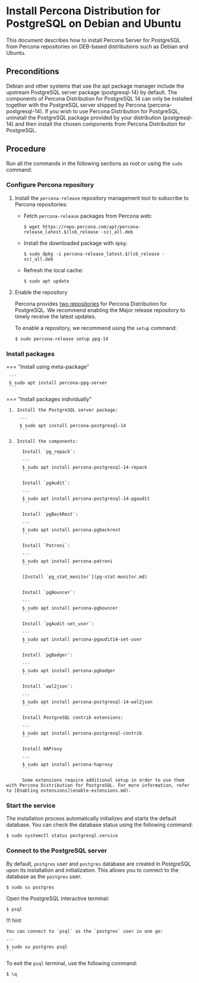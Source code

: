 # Install Percona Distribution for PostgreSQL on Debian and Ubuntu

This document describes how to install Percona Server for PostgreSQL from Percona repositories on DEB-based distributions such as Debian and Ubuntu.

## Preconditions

Debian and other systems that use the apt package manager include the upstream PostgreSQL server package (postgresql-14) by default. The components of Percona Distribution for PostgreSQL 14 can only be installed together with the PostgreSQL server shipped by Percona (percona-postgresql-14). If you wish to use Percona Distribution for PostgreSQL, uninstall the PostgreSQL package provided by your distribution (postgresql-14) and then install the chosen components from Percona Distribution for PostgreSQL.

## Procedure

Run all the commands in the following sections as root or using the `sudo` command:

### Configure Percona repository

1. Install the `percona-release` repository management tool to subscribe to Percona repositories:
 
     * Fetch `percona-release` packages from Percona web:

        ```
        $ wget https://repo.percona.com/apt/percona-release_latest.$(lsb_release -sc)_all.deb
        ```

     * Install the downloaded package with `dpkg`:

        ```
        $ sudo dpkg -i percona-release_latest.$(lsb_release -sc)_all.deb
        ```

     * Refresh the local cache:

        ```
        $ sudo apt update
        ```

2. Enable the repository

   Percona provides [two repositories](repo-overview.md) for Percona Distribution for PostgreSQL. We recommend enabling the Major release repository to timely receive the latest updates. 

   To enable a repository, we recommend using the `setup` command: 

   ```
   $ sudo percona-release setup ppg-14
   ```

### Install packages

=== "Install using meta-package"
     
     ```
     $ sudo apt install percona-ppg-server
     ```

=== "Install packages individually"

     1. Install the PostgreSQL server package:

         ```
         $ sudo apt install percona-postgresql-14
         ```

     2. Install the components:

          Install `pg_repack`:

          ```
          $ sudo apt install percona-postgresql-14-repack
          ```

          Install `pgAudit`:

          ```
          $ sudo apt install percona-postgresql-14-pgaudit
          ```

          Install `pgBackRest`:

          ```
          $ sudo apt install percona-pgbackrest
          ```

          Install `Patroni`:

          ```
          $ sudo apt install percona-patroni
          ```

          [Install `pg_stat_monitor`](pg-stat-monitor.md)


          Install `pgBouncer`:

          ```
          $ sudo apt install percona-pgbouncer
          ```

          Install `pgAudit-set_user`:

          ```
          $ sudo apt install percona-pgaudit14-set-user
          ```

          Install `pgBadger`:

          ```
          $ sudo apt install percona-pgbadger
          ```

          Install `wal2json`:

          ```
          $ sudo apt install percona-postgresql-14-wal2json
          ```

          Install PostgreSQL contrib extensions:

          ```
          $ sudo apt install percona-postgresql-contrib
          ```

          Install HAProxy

          ```
          $ sudo apt install percona-haproxy
          ```
          
          Some extensions require additional setup in order to use them with Percona Distribution for PostgreSQL. For more information, refer to [Enabling extensions](enable-extensions.md).

### Start the service

The installation process automatically initializes and starts the default database. You can check the database status using the following command:

```
$ sudo systemctl status postgresql.service
```

### Connect to the PostgreSQL server

By default, `postgres` user and `postgres` database are created in PostgreSQL upon its installation and initialization. This allows you to connect to the database as the `postgres` user.

```
$ sudo su postgres
```

Open the PostgreSQL interactive terminal:

```
$ psql
```

!!! hint

    You can connect to `psql` as the `postgres` user in one go:

    ```
    $ sudo su postgres psql
    ```

To exit the `psql` terminal, use the following command:

```
$ \q
```



